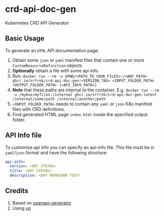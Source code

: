 # crd-api-doc-gen

Kubernetes CRD API Generator

## Basic Usage

To generate an `HTML` API documentation page:

1. Obtain some `json` or `yaml` manifest files that contain one or more `CustomResourceDefinition` objects
1. **Optionally** obtain a file with some api info.
1. Run: `docker run --rm -v $PWD/<PATH_TO_YOUR_FILES>:/<ANY_PATH> ghcr.io/srfrnk/crd-api-doc-gen:<VERSION_TAG> <INPUT_FOLDER_PATH> <OUTPUT_FOLDER_PATH> [<API_INFO_PATH>]`
1. **Note** that these paths are internal to the container. E.g. `docker run --rm -v /mybox/myfiles:/internal ghcr.io/srfrnk/crd-api-doc-gen:latest /internal/some/path /internal/another/path`
1. `<INPUT_FOLDER_PATH>` needs to contain any `yaml` or `json` K8s manifest files with CRD definitions.
1. Find generated HTML page `index.html` inside the specified output folder.

## API Info file

To customize api info you can specify an api-info file.
This file must be in `yaml`/`json` format and have the following structure:

```yaml
api-info:
  version: <ANY STRING>
  title: <ANY STRING>
  description: <ANY MARKDOWN TEXT>
```

## Credits

1. Based on [openapi-generator](https://github.com/OpenAPITools/openapi-generator)
1. Using [yq](https://github.com/mikefarah/yq)

